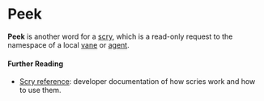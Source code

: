 # Peek

**Peek** is another word for a [scry](scry.md), which is a read-only request to the namespace of a local [vane](vane.md) or [agent](agent.md).

#### Further Reading

- [Scry reference](../urbit-os/kernel/arvo/guides/scry.md): developer documentation of how scries work and how to use them.
